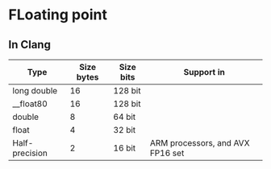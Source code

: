 # FLoating point

## In Clang

|Type          |Size bytes|Size bits|Support in|
|--------------|----------|---------|----------|
|long double   | 16       |128 bit  |
|__float80     | 16       |128 bit  |
|double        | 8        | 64 bit  |
|float         | 4        | 32 bit  |
|Half-precision| 2        | 16 bit  |ARM processors, and AVX FP16 set
